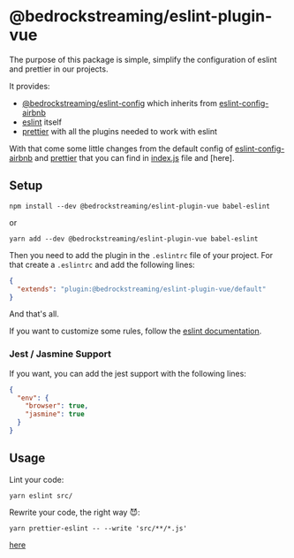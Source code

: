 # @bedrockstreaming/eslint-plugin-vue

The purpose of this package is simple, simplify the configuration of eslint and prettier in our projects.

It provides:

- [@bedrockstreaming/eslint-config] which inherits from [eslint-config-airbnb]
- [eslint] itself
- [prettier] with all the plugins needed to work with eslint

With that come some little changes from the default config of [eslint-config-airbnb] and [prettier] that you can find in [index.js](index.js) file and [here].

## Setup

```shell
npm install --dev @bedrockstreaming/eslint-plugin-vue babel-eslint
```

or

```shell
yarn add --dev @bedrockstreaming/eslint-plugin-vue babel-eslint
```

Then you need to add the plugin in the `.eslintrc` file of your project. For that create a `.eslintrc` and add the following lines:

```json
{
  "extends": "plugin:@bedrockstreaming/eslint-plugin-vue/default"
}
```

And that's all.

If you want to customize some rules, follow the [eslint documentation](https://eslint.org/docs/user-guide/configuring).

### Jest / Jasmine Support

If you want, you can add the jest support with the following lines:

```json
{
  "env": {
    "browser": true,
    "jasmine": true
  }
}
```

## Usage

Lint your code:

```shell
yarn eslint src/
```

Rewrite your code, the right way :smiling_imp::

```shell
yarn prettier-eslint -- --write 'src/**/*.js'
```

[eslint]: https://eslint.org/
[prettier]: https://github.com/prettier/prettier
[eslint-config-airbnb]: https://github.com/airbnb/javascript
[@bedrockstreaming/eslint-config]: https://github.com/BedrockStreaming/eslint-tools/tree/master/packages/eslint-config

[here](https://github.com/BedrockStreaming/eslint-tools/blob/master/packages/eslint-config/index.js)
